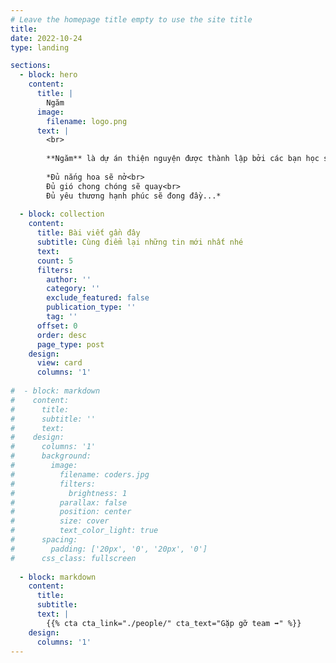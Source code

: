 ```yaml
---
# Leave the homepage title empty to use the site title
title:
date: 2022-10-24
type: landing

sections:
  - block: hero
    content:
      title: |
        Ngăm
      image:
        filename: logo.png
      text: |
        <br>
        
        **Ngăm** là dự án thiện nguyện được thành lập bởi các bạn học sinh cấp ba với mong muốn được mang lại hạnh phúc cho trẻ Tây Nguyên.
        
        *Đủ nắng hoa sẽ nở<br>
        Đủ gió chong chóng sẽ quay<br>
        Đủ yêu thương hạnh phúc sẽ đong đầy...*
  
  - block: collection
    content:
      title: Bài viết gần đây
      subtitle: Cùng điểm lại những tin mới nhất nhé
      text:
      count: 5
      filters:
        author: ''
        category: ''
        exclude_featured: false
        publication_type: ''
        tag: ''
      offset: 0
      order: desc
      page_type: post
    design:
      view: card
      columns: '1'
  
#  - block: markdown
#    content:
#      title:
#      subtitle: ''
#      text:
#    design:
#      columns: '1'
#      background:
#        image: 
#          filename: coders.jpg
#          filters:
#            brightness: 1
#          parallax: false
#          position: center
#          size: cover
#          text_color_light: true
#      spacing:
#        padding: ['20px', '0', '20px', '0']
#      css_class: fullscreen
  
  - block: markdown
    content:
      title:
      subtitle:
      text: |
        {{% cta cta_link="./people/" cta_text="Gặp gỡ team ➡️" %}}
    design:
      columns: '1'
---
```

